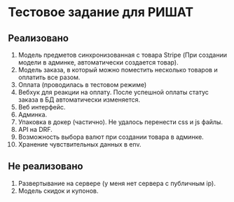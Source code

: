 # Тестовое задание для РИШАТ
## Реализовано
1. Модель предметов синхронизованная с товара Stripe (При создании модели в админке, автоматически создается товар).
2. Модель заказа, в который можно поместить несколько товаров и оплатить все разом.
3. Оплата (проводилась в тестовом режиме)
4. Вебхук для реакции на оплату. После успешной оплаты статус заказа в БД автоматически изменяется.
5. Веб интерфейс.
6. Админка.
7. Упаковка в докер (частично). Не удалось перенести css и js файлы.
8. API на DRF.
9. Возможность выбора валют при создании товара в админке.
9. Хранение чувствительных данных в env.
## Не реализовано
1. Развертывание на сервере (у меня нет сервера с публичным ip).
2. Модель скидок и купонов.
